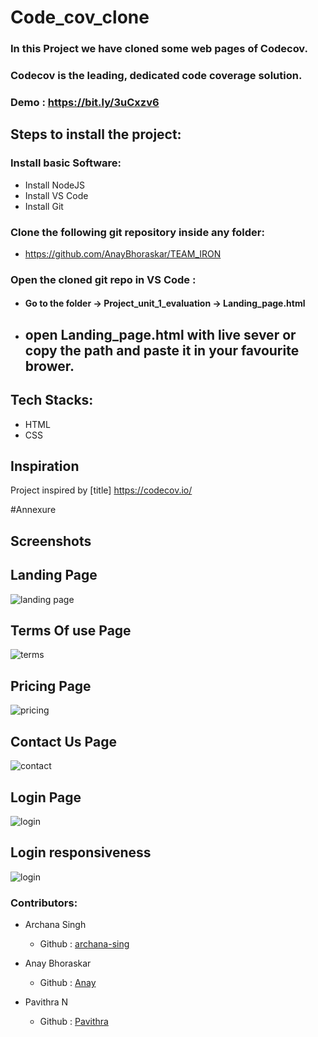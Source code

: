 # Code_cov_clone
### In this  Project we have cloned some web pages of Codecov.

### Codecov is the leading, dedicated code coverage solution. 

### Demo : https://bit.ly/3uCxzv6


## Steps to install the project:

### Install basic Software:
* Install NodeJS
* Install VS Code
* Install Git

### Clone the following git repository inside any folder:

* https://github.com/AnayBhoraskar/TEAM_IRON

###  Open the cloned git repo in VS Code :

* #### Go to the folder -> Project_unit_1_evaluation -> Landing_page.html
* ## open Landing_page.html with live sever or copy the path and paste it in your favourite brower.



## Tech Stacks:
* HTML
* CSS



## Inspiration
Project inspired by [title] https://codecov.io/


#Annexure
## Screenshots 
   
   ## Landing Page
   ![landing page](https://github.com/AnayBhoraskar/TEAM_IRON/blob/main/new_unit_1_evaluation__raedme_images/Screenshot_2020-11-26%20The%20Leading%20Code%20Coverage%20Solution%20codecov.png)
   
   
   
   ## Terms Of use Page
   ![terms](https://github.com/AnayBhoraskar/TEAM_IRON/blob/main/new_unit_1_evaluation__raedme_images/Screenshot_2020-11-26%20The%20Leading%20Code%20Coverage%20Solution%20codecov(1).png)
   
   
   
   ## Pricing Page
  ![pricing](https://github.com/AnayBhoraskar/TEAM_IRON/blob/main/new_unit_1_evaluation__raedme_images/Screenshot_2020-11-26%20Pricing.png)
  
  
  
  ## Contact Us Page
  ![contact](https://github.com/AnayBhoraskar/TEAM_IRON/blob/main/new_unit_1_evaluation__raedme_images/Screenshot_2020-11-26%20Document.png)
  
  
  
  ## Login Page
  ![login](https://github.com/AnayBhoraskar/TEAM_IRON/blob/main/new_unit_1_evaluation__raedme_images/Screenshot_2020-11-26%20Login.png)
  
  
  
  ## Login responsiveness
  ![login](https://github.com/AnayBhoraskar/TEAM_IRON/blob/main/new_unit_1_evaluation__raedme_images/Screenshot_2020-11-26%20Login(1).png)
  
  
  
  ### Contributors:

* Archana Singh

  * Github : [archana-sing](https://github.com/archana-sing)
  
* Anay Bhoraskar

  * Github : [Anay](https://github.com/AnayBhoraskar)
  
* Pavithra N

  * Github : [Pavithra](https://github.com/papipavi)


 
 
